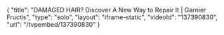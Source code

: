 {
    "title": "DAMAGED HAIR? Discover A New Way to Repair It | Garnier Fructis",
    "type": "solo",
    "layout": "iframe-static",
    "videoId": "137390830",
    "url": "\/tvpembed\/137390830"
}